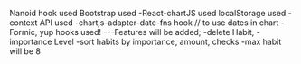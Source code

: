 Nanoid hook used
Bootstrap used
-React-chartJS used
localStorage used
-context API used
-chartjs-adapter-date-fns hook // to use dates in chart
-Formic, yup hooks used!
---Features will be added;
-delete Habit,
-importance Level
-sort habits by importance, amount, checks
-max habit will be 8
